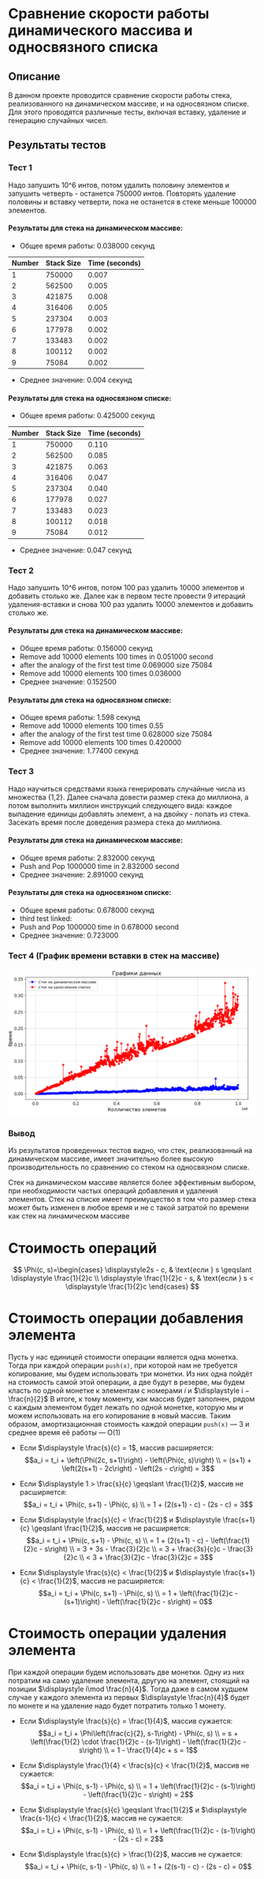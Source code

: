 # Сравнение скорости работы динамического массива и односвязного списка

## Описание

В данном проекте проводится сравнение скорости работы стека, реализованного на динамическом массиве, и на односвязном списке. Для этого проводятся различные тесты, включая вставку, удаление и генерацию случайных чисел.

## Результаты тестов

### Тест 1

Надо запушить 10^6 интов, потом удалить половину элементов и запушить четверть - останется 750000 интов. Повторять удаление половины и вставку четверти, пока не останется в стеке меньше 100000 элементов.

#### Результаты для стека на динамическом массиве:
- Общее время работы: 0.038000 секунд

| Number | Stack Size | Time (seconds) |
|--------|------------|----------------|
|   1    |   750000   |     0.007      |
|   2    |   562500   |     0.005      |
|   3    |   421875   |     0.008      |
|   4    |   316406   |     0.005      |
|   5    |   237304   |     0.003      |
|   6    |   177978   |     0.002      |    
|   7    |   133483   |     0.002      |
|   8    |   100112   |     0.002      |
|   9    |   75084    |     0.002      |

- Среднее значение: 0.004 секунд

#### Результаты для стека на односвязном списке:
- Общее время работы: 0.425000 секунд

| Number | Stack Size | Time (seconds) |
|--------|------------|----------------|
|   1    |   750000   |     0.110      |
|   2    |   562500   |     0.085      |
|   3    |   421875   |     0.063      |
|   4    |   316406   |     0.047      |
|   5    |   237304   |     0.040      |
|   6    |   177978   |     0.027      |
|   7    |   133483   |     0.023      |
|   8    |   100112   |     0.018      |
|   9    |   75084    |     0.012      |

- Среднее значение: 0.047 секунд

### Тест 2

Надо запушить 10^6 интов, потом 100 раз удалить 10000 элементов и добавить столько же. Далее как в первом тесте провести 9 итераций удаления-вставки и снова 100 раз удалить 10000 элементов и добавить столько же.

#### Результаты для стека на динамическом массиве:
- Общее время работы: 0.156000 секунд
- Remove add 10000 elements 100 times in 0.051000 second
- after the analogy of the first test time 0.069000 size 75084 
- Remove add 10000 elements 100 times 0.036000
- Среднее значение: 0.152500

#### Результаты для стека на односвязном списке:
- Общее время работы: 1.598 секунд
- Remove add 10000 elements 100 times 0.55
- after the analogy of the first test time 0.628000 size 75084
- Remove add 10000 elements 100 times 0.420000
- Среднее значение: 1.77400 секунд

### Тест 3

Надо научиться средствами языка генерировать случайные числа из множества {1,2}. Далее сначала довести размер стека до миллиона, а потом выполнить миллион инструкций следующего вида: каждое выпадение единицы добавлять элемент, а на двойку - попать из стека. Засекать время после доведения размера стека до миллиона.

#### Результаты для стека на динамическом массиве:
- Общее время работы: 2.832000 секунд
- Push and Pop 1000000 time in 2.832000 second
- Среднее значение: 2.891000 секунд

#### Результаты для стека на односвязном списке:
- Общее время работы: 0.678000 секунд
- third test linked:
- Push and Pop 1000000 time in 0.678000 second
- Среднее значение: 0.723000

### Тест 4 (График времени вставки в стек на массиве)

![График времени вставки в стек на массиве](https://github.com/avarxx/Lab2024/blob/Review/Stack/plot/plot.png)

### Вывод 
Из результатов проведенных тестов видно, что стек, реализованный на динамическом массиве, имеет значительно более высокую производительность по  сравнению со стеком на односвязном списке.

Стек на динамическом массиве является более эффективным выбором, при необходимости частых операций добавления и удаления элементов. Стек на списке имеет преимущество в том что размер стека может быть изменен в любое время и не с такой затратой по времени как стек на линамическом массиве

# Cтоимость операций

$$
\Phi(c, s)=\begin{cases}
\displaystyle2s - c, & \text{если } s \geqslant \displaystyle \frac{1}{2}c \\
\displaystyle \frac{1}{2}c - s, & \text{если } s < \displaystyle \frac{1}{2}c
\end{cases}
$$

# Стоимость операции добавления элемента

Пусть у нас единицей стоимости операции является одна монетка. Тогда при каждой операции `push(x)`, при которой нам не требуется копирование, мы будем использовать три монетки. Из них одна пойдёт на стоимость самой этой операции, а две будут в резерве, мы будем класть по одной монетке к элементам с номерами $i$ и $\displaystyle i − \frac{n}{2}$ В итоге, к тому моменту, как массив будет заполнен, рядом с каждым элементом будет лежать по одной монетке, которую мы и можем использовать на его копирование в новый массив.
Таким образом, амортизационная стоимость каждой операции `push(x)` — 3 и среднее время её работы — O(1)

- Если $\displaystyle \frac{s}{c} = 1$, массив расширяется:
    $$a_i = t_i + \left(\Phi(2c, s+1)\right) - \left(\Phi(c, s)\right) \\
    = (s+1) + \left(2(s+1) - 2c\right) - \left(2s - c\right) = 3$$
  
-   Если $\displaystyle 1 > \frac{s}{c} \geqslant \frac{1}{2}$, массив не расширяется:
    $$a_i = t_i + \Phi(c, s+1) - \Phi(c, s) \\
    =  1 + (2(s+1) - c) - (2s - c) = 3$$  

-   Если $\displaystyle \frac{s}{c} < \frac{1}{2}$ и $\displaystyle \frac{s+1}{c} \geqslant \frac{1}{2}$, массив не расширяется:
    $$a_i = t_i + \Phi(c, s+1) - \Phi(c, s) \\
    = 1 + (2(s+1) - c) - \left(\frac{1}{2}c - s\right) \\
    = 3 + 3s - \frac{3}{2}c \\
    = 3 + \frac{3s}{c}c - \frac{3}{2}c \\
    < 3 + \frac{3}{2}c - \frac{3}{2}c = 3$$  

-   Если $\displaystyle \frac{s}{c} < \frac{1}{2}$ и $\displaystyle \frac{s+1}{c} < \frac{1}{2}$,
    массив не расширяется:
    $$a_i = t_i + \Phi(c, s+1) - \Phi(c, s) \\
        = 1 + \left(\frac{1}{2}c - (s+1)\right) - \left(\frac{1}{2}c - s\right) = 0$$

# Стоимость операции удаления элемента

При каждой операции будем использовать две монетки. Одну из них потратим на само удаление элемента, другую на элемент, стоящий на позиции $\displaystyle i\mod \frac{n}{4}$.
Тогда даже в самом худшем случае у каждого элемента из первых $\displaystyle \frac{n}{4}$
будет по монете и на удаление надо будет потратить только 1 монету.

-   Если $\displaystyle \frac{s}{c} = \frac{1}{4}$, массив сужается:
      $$a_i = t_i + \Phi\left(\frac{c}{2}, s-1\right) - \Phi(c, s) \\
        = s + \left(\frac{1}{2} \cdot \frac{1}{2}c - (s-1)\right) - \left(\frac{1}{2}c - s\right) \\
        = 1 - \frac{1}{4}c + s = 1$$

-   Если $\displaystyle \frac{1}{4} < \frac{s}{c} < \frac{1}{2}$, массив не сужается:
    $$a_i = t_i + \Phi(c, s-1) - \Phi(c, s) \\
        = 1 + \left(\frac{1}{2}c - (s-1)\right) - \left(\frac{1}{2}c - s\right) = 2$$

-   Если $\displaystyle \frac{s}{c} \geqslant \frac{1}{2}$ и
    $\displaystyle \frac{s-1}{c} < \frac{1}{2}$, массив не сужается:
    $$a_i = t_i + \Phi(c, s-1) - \Phi(c, s) \\
        = 1 + \left(\frac{1}{2}c - (s-1)\right) - (2s - c) = 2$$

-   Если $\displaystyle \frac{s}{c} > \frac{1}{2}$, массив не сужается:
    $$a_i = t_i + \Phi(c, s-1) - \Phi(c, s) \\
        = 1 + (2(s-1) - c) - (2s - c) = 0$$

